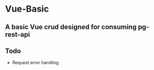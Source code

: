 # Vue-Basic
## A basic Vue crud designed for consuming pg-rest-api
## Todo
 - Request error handling